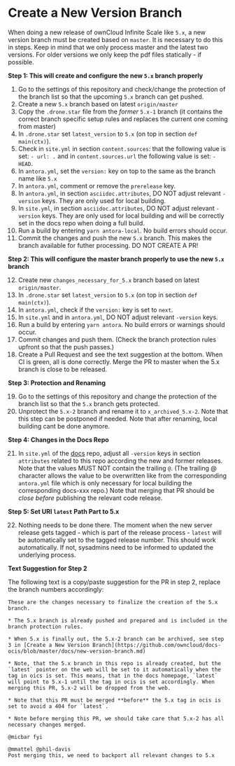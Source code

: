 # Create a New Version Branch

When doing a new release of ownCloud Infinite Scale like `5.x`, a new version branch must be created based on `master`. It is necessary to do this in steps. Keep in mind that we only process master and the latest two versions. For older versions we only keep the pdf files statically - if possible.

**Step 1: This will create and configure the new `5.x` branch properly**

1.  Go to the settings of this repository and check/change the protection of the branch list so that
    the upcoming `5.x` branch can get pushed.
2.  Create a new `5.x` branch based on latest `origin/master`
3.  Copy the `.drone.star` file from the _former_ `5.x-1` branch
    (it contains the correct branch specific setup rules and replaces the current one coming from master)
4.  In `.drone.star` set `latest_version` to `5.x` (on top in section `def main(ctx)`).
5.  Check in `site.yml` in section `content.sources`: that the following value is set: `- url: .` and in `content.sources.url` the following value is set: `- HEAD`.
6.  In `antora.yml`, set the `version:` key on top to the same as the branch name like `5.x`
7.  In `antora.yml`, comment or remove the `prerelease` key.
8.  In `antora.yml`, in section `asciidoc.attributes`, DO NOT adjust relevant `-version` keys. They are only used for local building.
9.  In `site.yml`, in section `asciidoc.attributes`, DO NOT adjust relevant `-version` keys. They are only used for local building and will be correctly set in the docs repo when doing a full build.
10.  Run a build by entering `yarn antora-local`. No build errors should occur.
11.  Commit the changes and push the new `5.x` branch. This makes the branch available for futher processing. DO NOT CREATE A PR!

**Step 2: This will configure the master branch properly to use the new `5.x` branch**

12. Create new `changes_necessary_for_5.x` branch based on latest `origin/master`.
13. In `.drone.star` set `latest_version` to `5.x` (on top in section `def main(ctx)`).
14. In `antora.yml`, check if the `version:` key is set to `next`.
15. In `site.yml` and in `antora.yml`, DO NOT adjust relevant `-version` keys.
16. Run a build by entering `yarn antora`. No build errors or warnings should occur.
17. Commit changes and push them. (Check the branch protection rules upfront so that the push passes.)
18. Create a Pull Request and see the text suggestion at the bottom. When CI is green, all is done correctly. Merge the PR to master when the 5.x branch is close to be released.

**Step 3: Protection and Renaming**

19. Go to the settings of this repository and change the protection of the branch list so that
    the `5.x` branch gets protected.
20. Unprotect the `5.x-2` branch and rename it to `x_archived_5.x-2`. Note that this step can be postponed if needed. Note that after renaming, local building cant be done anymore.

**Step 4: Changes in the Docs Repo**

21. In `site.yml` of the [docs](https://github.com/owncloud/docs/blob/master/site.yml) repo, adjust all `-version` keys in section `attributes` related to this repo according the new and former releases. Note that the values MUST NOT contain the trailing `@`. (The trailing @ character allows the value to be overwritten like from the corresponding `antora.yml` file which is only necessary for local building the corresponding docs-xxx repo.) Note that merging that PR should be _close before_ publishing the relevant code release.

**Step 5: Set URI `latest` Path Part to 5.x**

22. Nothing needs to be done there. The moment when the new server release gets tagged - which is part of the release process - `latest` will be automatically set to the tagged release number. This should work automatically. If not, sysadmins need to be informed to updated the underlying process.

**Text Suggestion for Step 2**

The following text is a copy/paste suggestion for the PR in step 2, replace the branch numbers accordingly:
```
These are the changes necessary to finalize the creation of the 5.x branch.

* The 5.x branch is already pushed and prepared and is included in the branch protection rules.

* When 5.x is finally out, the 5.x-2 branch can be archived, see step 3 in [Create a New Version Branch](https://github.com/owncloud/docs-ocis/blob/master/docs/new-version-branch.md)

* Note, that the 5.x branch in this repo is already created, but the `latest` pointer on the web will be set to it automatically when the tag in oics is set. This means, that in the docs homepage, `latest` will point to 5.x-1 until the tag in ocis is set accordingly. When merging this PR, 5.x-2 will be dropped from the web.

* Note that this PR must be merged **before** the 5.x tag in ocis is set to avoid a 404 for `latest`.

* Note before merging this PR, we should take care that 5.x-2 has all necessary changes merged.

@micbar fyi

@mmattel @phil-davis
Post merging this, we need to backport all relevant changes to 5.x
```
